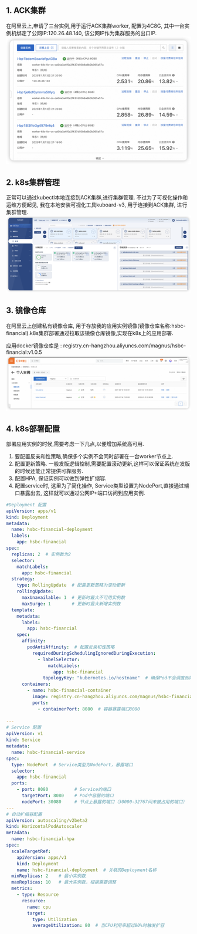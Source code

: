 ## 1. ACK集群
在阿里云上,申请了三台实例,用于运行ACK集群worker, 配置为4C8G, 其中一台实例机绑定了公网IP:120.26.48.140, 该公网IP作为集群服务的出口IP.
![worker实例](./picture/ack-worker.png)

## 2. k8s集群管理
正常可以通过kubectl本地连接到ACK集群,进行集群管理. 不过为了可视化操作和运维方便起见, 我在本地安装可视化工具kuboard-v3, 用于连接到ACK集群, 进行集群管理.
![kuboard](./picture/kuboard-v3.png)

## 3. 镜像仓库
在阿里云上创建私有镜像仓库, 用于存放我的应用实例镜像(镜像仓库名称:hsbc-financial).k8s集群部署通过拉取该镜像仓库镜像,实现在k8s上的应用部署.

应用docker镜像仓库是 : registry.cn-hangzhou.aliyuncs.com/magnus/hsbc-financial:v1.0.5
![docker镜像仓库](./picture/docker-registry.png)

## 4. k8s部署配置
部署应用实例的时候,需要考虑一下几点,以便增加系统高可用.
1. 要配置反亲和性策略,确保多个实例不会同时部署在一台worker节点上.
2. 配置更新策略. 一般发版逻辑控制,需要配置滚动更新,这样可以保证系统在发版的时候还能正常提供可靠服务.
3. 配置HPA, 保证实例可以做到弹性扩缩容.
4. 配置service时, 这里为了简化操作, Service类型设置为NodePort,直接通过端口暴露出去, 这样就可以通过公网IP+端口访问到应用实例.
```yaml
#Deployment 配置
apiVersion: apps/v1
kind: Deployment
metadata:
  name: hsbc-financial-deployment
  labels:
    app: hsbc-financial
spec:
  replicas: 2  # 实例数为2
  selector:
    matchLabels:
      app: hsbc-financial
  strategy:
    type: RollingUpdate  # 配置更新策略为滚动更新
    rollingUpdate:
      maxUnavailable: 1  # 更新时最大不可用实例数
      maxSurge: 1        # 更新时最大新增实例数
  template:
    metadata:
      labels:
        app: hsbc-financial
    spec:
      affinity:
        podAntiAffinity:  # 配置反亲和性策略
          requiredDuringSchedulingIgnoredDuringExecution:
            - labelSelector:
                matchLabels:
                  app: hsbc-financial
              topologyKey: "kubernetes.io/hostname"  # 确保Pod不会调度到同一节点
      containers:
        - name: hsbc-financial-container
          image: registry.cn-hangzhou.aliyuncs.com/magnus/hsbc-financial:v1.0.5  # 指定镜像
          ports:
            - containerPort: 8080  # 容器暴露端口8080

---
# Service 配置
apiVersion: v1
kind: Service
metadata:
  name: hsbc-financial-service
spec:
  type: NodePort  # Service类型为NodePort，暴露端口
  selector:
    app: hsbc-financial
  ports:
    - port: 8080          # Service的端口
      targetPort: 8080    # Pod中容器的端口
      nodePort: 30080     # 节点上暴露的端口（30000-32767间未被占用的端口）
---
# 自动扩缩容配置
apiVersion: autoscaling/v2beta2
kind: HorizontalPodAutoscaler
metadata:
  name: hsbc-financial-hpa
spec:
  scaleTargetRef:
    apiVersion: apps/v1
    kind: Deployment
    name: hsbc-financial-deployment  # 关联的Deployment名称
  minReplicas: 2    # 最小实例数
  maxReplicas: 10   # 最大实例数，根据需要调整
  metrics:
    - type: Resource
      resource:
        name: cpu
        target:
          type: Utilization
          averageUtilization: 80  # 当CPU利用率超过80%时触发扩容

```